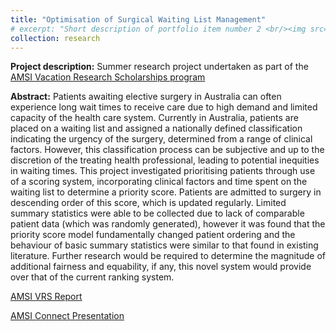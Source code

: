 ```yaml
---
title: "Optimisation of Surgical Waiting List Management"
# excerpt: "Short description of portfolio item number 2 <br/><img src='/images/500x300.png'>"
collection: research
---
```



**Project description:** Summer research project undertaken as part of the [AMSI Vacation Research Scholarships program](https://vrs.amsi.org.au/student-profile/jack-powers/)

**Abstract:** Patients awaiting elective surgery in Australia can often experience long wait times to receive care due to high demand and limited capacity of the health care system. Currently in Australia, patients are placed on a waiting list and assigned a nationally defined classification indicating the urgency of the surgery, determined from a range of clinical factors. However, this classification process can be subjective and up to the discretion of the treating health professional, leading to potential inequities in waiting times. This project investigated prioritising patients through use of a scoring system, incorporating clinical factors and time spent on the waiting list to determine a priority score. Patients are admitted to surgery in descending order of this score, which is updated regularly. Limited summary statistics were able to be collected due to lack of comparable patient data (which was randomly generated), however it was found that the priority score model fundamentally changed patient ordering and the behaviour of basic summary statistics were similar to that found in existing literature. Further research would be required to determine the magnitude of additional fairness and equability, if any, this novel system would provide over that of the current ranking system.



[AMSI VRS Report](/pdf/AMSIReport.pdf)

[AMSI Connect Presentation](/pdf/AMSIConnectPresentation.pdf)


